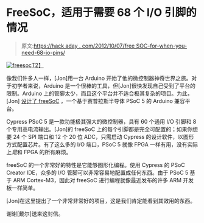 # FreeSoC，适用于需要 68 个 I/O 引脚的情况

> 原文:[https://hack aday . com/2012/10/07/free SOC-for-when-you-need-68-io-pins/](https://hackaday.com/2012/10/07/freesoc-for-when-you-need-68-io-pins/)

[![](../Images/9487b1ef5ba6724d63c2fb6be8b748d8.png "freesoc")T2】](http://hackaday.com/wp-content/uploads/2012/10/freesoc.jpg)

像我们许多人一样，[Jon]用一台 Arduino 开始了他的微控制器神奇世界之旅。对于初学者来说，Arduino 是一个很棒的工具，但[Jon]很快发现自己受到了平台的限制。Arduino 上的管脚太少，而且这个平台并不适合极其复杂的项目。为此，[Jon] [设计了 freeSoC](http://www.kickstarter.com/projects/18182218/freesoc-and-freesoc-mini) ，一个基于赛普拉斯半导体 PSoC 5 的 Arduino 兼容平台。

Cypress PSoC 5 是一款功能极其强大的微控制器，具有 60 个通用 I/O 引脚和 8 个专用高电流输出。[Jon]的 freeSoC 上的每个引脚都是完全可配置的；如果你想要 24 个 SPI 端口和 12 个 20 位 ADC，只需启动 Cypress 的设计软件，以图形方式配置芯片。有了这么多的 I/O 端口，PSoC 5 就像 FPGA 一样有用，没有实际上*是*和 FPGA 的所有麻烦。

freeSoC 的一个非常好的特性是它能够图形化编程。使用 Cypress 的 PSoC Creator IDE，众多的 I/O 管脚可以非常容易地配置成任何东西。由于 PSoC 5 基于 ARM Cortex-M3，因此对 freeSoC 进行编程就像最近发布的许多 ARM 开发板一样简单。

[Jon]在这里提出了一个非常非常好的项目，这是我们肯定能看到其效用的东西。

谢谢[戴尔]送来这封信。
